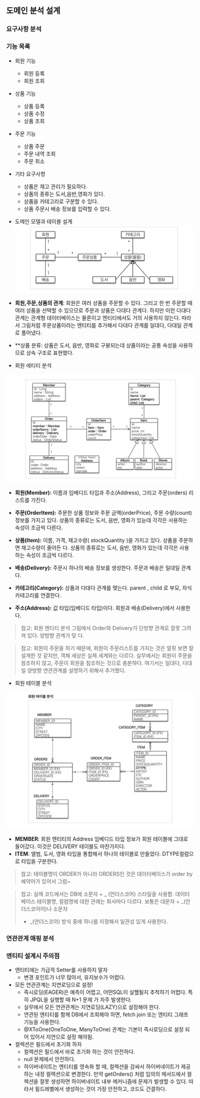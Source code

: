

## 도메인 분석 설계

### 요구사항 분석

### **기능 목록**
- 회원 기능
  - 회원 등록
  - 회원 조회
- 상품 기능
  - 상품 등록
  - 상품 수정
  - 상품 조회
- 주문 기능
  - 상품 주문
  - 주문 내역 조회
  - 주문 취소
- 기타 요구사항
  - 상품은 재고 관리가 필요하다.
  - 상품의 종류는 도서,음반,영화가 있다.
  - 상품을 카테고리로 구분할 수 있다.
  - 상품 주문시 배송 정보를 입력할 수 있다.


- 도메인 모델과 테이블 설계
![](https://github.com/dididiri1/jpashop/blob/main/study/images/02_02.png?raw=true)

- **회원,주문,상품의 관계**: 회원은 여러 상품을 주문할 수 있다. 그리고 한 번 주문할 때 여러 상품을 선택할 수 있으므로 주문과 상품은 다대다 관계다.
  하지만 이런 다대다 관계는 관계형 데이터베이스는 물론이고 엔티티에서도 거의 사용하지 않는다. 따라서 그림처럼 주문상품이라는 엔티티를 추가해서 다대다 관계를
  일대다, 다대일 관계로 풀어냈다.
- **상품 분류: 상품은 도서, 음반, 영화로 구붕되는데 상품이라는 공통 속성을 사용하므로 상속 구조로 표현했다.

- 회원 에티티 분석

![](https://github.com/dididiri1/jpashop/blob/main/study/images/02_03.png?raw=true)

- **회원(Member):** 이름과 임베디드 타입과 주소(Address), 그리고 주문(orders) 리스트를 가진다.

- **주문(OrderItem):** 주문한 상품 정보와 주문 금액(orderPrice), 주문 수량(count) 정보를 가지고 있다.
  상품의 종류로는 도서, 음반, 영화가 있늗데 각각은 사용하는 속성이 조금씩 다른다.

- **상품(Item):** 이름, 가격, 재고수량( stockQuantity )을 가지고 있다. 상품을 주문하면 재고수량이 줄어든 다. 상품의 종류로는 도서, 음반, 영화가 있는데 각각은 사용하는 속성이 조금씩 다르다.

- **배송(Delivery):** 주문시 하나의 배송 정보를 생성한다. 주문과 배송은 일대일 관계다. 

- **카테고리(Category):** 상품과 다대다 관계를 맺는다. parent , child 로 부모, 자식 카테고리를 연결한다.

- **주소(Address):** 값 타입(임베디드 타입)이다. 회원과 배송(Delivery)에서 사용한다.

>
>참고: 회원 엔티티 분석 그림에서 Order와 Delivery가 단방향 관계로 잘못 그려져 있다. 양방향 관계가 맞 다.
>

>
>참고: 회원이 주문을 하기 때문에, 회원이 주문리스트를 가지는 것은 얼핏 보면 잘 설계한 것 같지만, 객체 세상은
>     실제 세계와는 다르다. 실무에서는 회원이 주문을 참조하지 않고, 주문이 회원을 참조하는 것으로 충분하다.
>     여기서는 일대다, 다대일 양방향 연관관계를 설명하기 위해서 추가했다.
> 

- 회원 테이블 분석

![](https://github.com/dididiri1/jpashop/blob/main/study/images/02_04.png?raw=true)

- **MEMBER**: 회원 엔티티의 Address 임베디드 타입 정보가 회원 테이블에 그대로 들어갔다. 이것은
  DELIVERY 테이블도 마찬가지다.
- **ITEM**: 앨범, 도서, 영화 타입을 통합해서 하나의 테이블로 만들었다. DTYPE컬럼으로 타입을 구분한다.

>
> 참고: 테이블명이 ORDER가 아니라 ORDERS인 것은 데이터베이스가 order by 예약어가 있어서 그럼~
> 

>
> 참고: 실제 코드에서는 DB에 소문자 + _ (언더스코어) 스타일을 사용함.
> 데이터베이스 테이블명, 컬럼명에 대한 관례는 회사마다 다르다. 보통은 대문자 + _(언더스코어어)나 소문자
> + _(언더스코어) 방식 중에 하나를 지정해서 일관성 있게 사용한다. 
> 

### 연관관계 매핑 분석


### 엔티티 설계시 주의점

- 엔티티에는 가급적 Setter를 사용하지 말자
  - 변경 포인트가 너무 많아서, 유지보수가 어렵다.
- 모든 연관관계는 지연로딩으로 설정!
  - 즉시로딩(EAGER)은 예측이 어렵고, 어떤SQL이 실핼될지 추척하기 어렵다. 특히 JPQL을 실행할 때 N+1 문제
    가 자주 발생한다.
  - 실무에서 모든 연관관계는 지연로딩(LAZY)으로 설정해야 한다.
  - 연관된 엔티티를 함께 DB에서 조회해야 하면, fetch join 또는 엔티티 그래프 기능을 사용한다.
  - @XToOne(OneToOne, ManyToOne) 관계는 기본이 즉시로딩으로 설정 되어 있어서 지연으로 설정 해야됨.
- 컬렉션은 필드에서 초기화 하자
  - 컬렉션은 필드에서 바로 초기화 하는 것이 안전하다.
  - null 문제에서 안전하다.
  - 하이버네이트는 엔티티를 영속화 할 때, 컬렉션을 감싸서 하이버네이트가 제공하는 내정 컬렉션으로 변경한다. 만약
    getOrders() 처럼 임의의 메서드에서 컬렉션을 잘못 생성하면 하이버네이트 내부 메커니즘에 문제가 발생할 수 있다.
    따라서 필드레벨에서 생성하는 것이 가장 안전하고, 코드도 간결하다.

